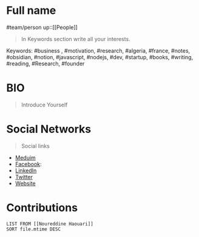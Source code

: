 # Full name 
#team/person 
up::[[People]]


> In Keywords section write all your interests.


Keywords: 
#business , #motivation, #research, #algeria, #france, #notes, #obsidian, #notion, #javascript, #nodejs, #dev, #startup, #books, #writing, #reading, #Research, #founder


# BIO
> Introduce Yourself

# Social  Networks
> Social links
- [Meduim](https://medium.com/@haouarin)
- [Facebook](https://www.facebook.com/haouarin): 
- [LinkedIn](https://www.linkedin.com/in/haouarin/)
- [Twitter](https://twitter.com/haouarin)
- [Website](http://www.haouari.com)

# Contributions
```dataview 
LIST FROM [[Noureddine Haouari]] 
SORT file.mtime DESC
```